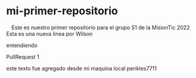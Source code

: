 # mi-primer-repositorio

<div align="center">
Este es nuestro primer repositorio para el grupo S1 de la MisionTic 2022
</div>
Esta es una nueva linea por Wilson

entendiendo

PullRequest 1


este texto fue agregado desde mi maquina local perikles7711


